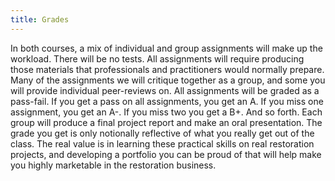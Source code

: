 ```yaml
---
title: Grades
---
```


In both courses, a mix of individual and group assignments  will make up the workload. There will be no tests. All assignments will require producing those materials that professionals and practitioners would normally prepare.  Many of the assignments we will critique together as a group, and some you will provide individual peer-reviews on. All assignments will be graded as a pass-fail. If you get a pass on all assignments, you get an A. If you miss one assignment, you get an A-. If you miss two you get a B+. And so forth.  Each group will produce a final project report and make an oral presentation.  The grade you get is only notionally reflective of what you really get out of the class. The real value is in learning these practical skills on real restoration projects, and developing a portfolio you can be proud of that will help make you highly marketable in the restoration business. 